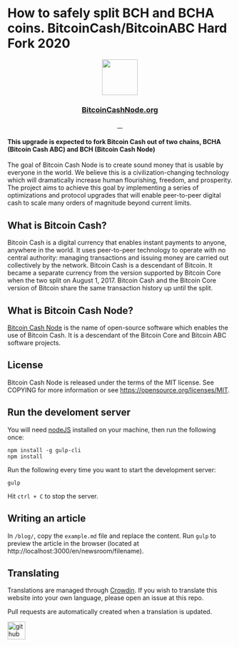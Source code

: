 # How to safely split BCH and BCHA coins. BitcoinCash/BitcoinABC Hard Fork 2020

<div align="center">
  <img src="https://i.ibb.co/8b6C8qK/Ac-G3cashh-400x400.png" width="80">
</div>
<div align="center">
  <h3>
    <a href="https://bitcoincashnodes.org">BitcoinCashNode.org</a>
  </h3>
</div>
<div align="center">
  <a href="">
    <img src="https://camo.githubusercontent.com/a4bf767b19695ac59cffcf809a1ad065a0e89b9dd58cd79668c6cc9679ea80cf/68747470733a2f2f6170692e6e65746c6966792e636f6d2f6170692f76312f6261646765732f32373431393837392d376165382d346637622d616432652d3131376665373863653831342f6465706c6f792d737461747573" alt="">
  </a>
  <a href="">
    <img src="https://camo.githubusercontent.com/6af924e2715d6ef374ce052cf9ad25e51cc3fcac8eb01dddc2b65f488f2d5a4a/68747470733a2f2f7472617669732d63692e6f72672f626974636f696e2d636173682d6e6f64652f6263686e6f64652d7765622e7376673f6272616e63683d6d6173746572" alt="">
  </a>
    <a href="">
    <img src="https://badges.crowdin.net/bchnode-web/localized.svg" alt="">
  </a>
   </a>
    <a href="">
    <img src="https://www.codefactor.io/repository/github/bitcoin-cash-node/bchnode-web/badge" alt="">
  </a>
</div>

#### This upgrade is expected to fork Bitcoin Cash out of two chains, BCHA (Bitcoin Cash ABC) and BCH (Bitcoin Cash Node)

The goal of Bitcoin Cash Node is to create sound money that is usable by everyone in the world. We believe this is a civilization-changing technology which will dramatically increase human flourishing, freedom, and prosperity. The project aims to achieve this goal by implementing a series of optimizations and protocol upgrades that will enable peer-to-peer digital cash to scale many orders of magnitude beyond current limits.

## What is Bitcoin Cash?
Bitcoin Cash is a digital currency that enables instant payments to anyone, anywhere in the world. It uses peer-to-peer technology to operate with no central authority: managing transactions and issuing money are carried out collectively by the network. Bitcoin Cash is a descendant of Bitcoin. It became a separate currency from the version supported by Bitcoin Core when the two split on August 1, 2017. Bitcoin Cash and the Bitcoin Core version of Bitcoin share the same transaction history up until the split.

## What is Bitcoin Cash Node?
[Bitcoin Cash Node](bitcoincashnodes.org) is the name of open-source software which enables the use of Bitcoin Cash. It is a descendant of the Bitcoin Core and Bitcoin ABC software projects.

## License
Bitcoin Cash Node is released under the terms of the MIT license. See COPYING for more information or see https://opensource.org/licenses/MIT.

## Run the develoment server
You will need [nodeJS](https://nodejs.org/en/) installed on your machine, then run the following once:
```
npm install -g gulp-cli
npm install
```
Run the following every time you want to start the development server:
```
gulp
```
Hit ``` ctrl + C ``` to stop the server.

## Writing an article
In ```/blog/```, copy the ```example.md``` file and replace the content. Run ```gulp``` to preview the article in the browser (located at http://localhost:3000/en/newsroom/filename).

## Translating
Translations are managed through [Crowdin](https://crowdin.com/). If you wish to translate this website into your own language, please open an issue at this repo.

Pull requests are automatically created when a translation is updated.

[<img src='https://cdn.jsdelivr.net/npm/simple-icons@3.0.1/icons/github.svg' alt='github' height='40'>](https://github.com/BitcoinCashNodes)  
